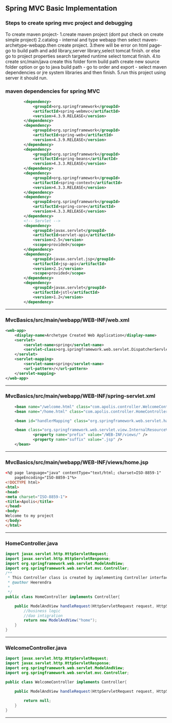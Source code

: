 ## Spring MVC Basic Implementation  
### Steps to create spring mvc project and debugging

To create maven project-
1.create maven project (dont put check on create simple project)
2.catalog - internal and type webapp then select maven-archetype-webapp.then create project.
3.there will be error on html page- 
	go to build path and add library,server library,select tomcat finish.  or else 
	go to project properties search targeted runtime  select tomcat finish.
4.to create src/main/java create this folder form build path create new source folder option or 
	go to java build path - go to order and export - select maven dependencies or jre system libraries and then finish.
5.run this project using server it should run.

###  maven dependencies for spring MVC

```xml
		<dependency>
			<groupId>org.springframework</groupId>
			<artifactId>spring-webmvc</artifactId>
			<version>4.3.9.RELEASE</version>
		</dependency>
		<dependency>
			<groupId>org.springframework</groupId>
			<artifactId>spring-web</artifactId>
			<version>4.3.9.RELEASE</version>
		</dependency>
		<dependency>
			<groupId>org.springframework</groupId>
			<artifactId>spring-beans</artifactId>
			<version>4.3.3.RELEASE</version>
		</dependency>
		<dependency>
			<groupId>org.springframework</groupId>
			<artifactId>spring-context</artifactId>
			<version>4.3.3.RELEASE</version>
		</dependency>
		<dependency>
			<groupId>org.springframework</groupId>
			<artifactId>spring-core</artifactId>
			<version>4.3.3.RELEASE</version>
		</dependency>
		<!-- Servlet -->
		<dependency>
			<groupId>javax.servlet</groupId>
			<artifactId>servlet-api</artifactId>
			<version>2.5</version>
			<scope>provided</scope>
		</dependency>
		<dependency>
			<groupId>javax.servlet.jsp</groupId>
			<artifactId>jsp-api</artifactId>
			<version>2.1</version>
			<scope>provided</scope>
		</dependency>
		<dependency>
			<groupId>javax.servlet</groupId>
			<artifactId>jstl</artifactId>
			<version>1.2</version>
		</dependency>

```
---

### MvcBasics/src/main/webapp/WEB-INF/web.xml
```xml
<web-app>
	<display-name>Archetype Created Web Application</display-name>
	<servlet>
		<servlet-name>spring</servlet-name>
		<servlet-class>org.springframework.web.servlet.DispatcherServlet</servlet-class>
	</servlet>
	<servlet-mapping>
		<servlet-name>spring</servlet-name>
		<url-pattern>/</url-pattern>
	</servlet-mapping>
</web-app>
```
---

### MvcBasics/src/main/webapp/WEB-INF/spring-servlet.xml
```xml
	<bean name="/welcome.html" class="com.apolis.controller.WelcomeController" />
	<bean name="/home.html" class="com.apolis.controller.HomeController" />

    <bean id="handlerMapping" class="org.springframework.web.servlet.handler.BeanNameUrlHandlerMapping" />

	<bean class="org.springframework.web.servlet.view.InternalResourceViewResolver" >
			<property name="prefix" value="/WEB-INF/views/" />
			<property name="suffix" value=".jsp" />
	</bean>
```
---

### MvcBasics/src/main/webapp/WEB-INF/views/home.jsp
```html
<%@ page language="java" contentType="text/html; charset=ISO-8859-1"
    pageEncoding="ISO-8859-1"%>
<!DOCTYPE html>
<html>
<head>
<meta charset="ISO-8859-1">
<title>Apolis</title>
</head>
<body>
Welcome to my project
</body>
</html>
```
---

### HomeController.java
```java
import javax.servlet.http.HttpServletRequest;
import javax.servlet.http.HttpServletResponse;
import org.springframework.web.servlet.ModelAndView;
import org.springframework.web.servlet.mvc.Controller;
/**
 * This Controller class is created by implementing Controller interface.
 * @author Heerendra
 *
 */
public class HomeController implements Controller{

	public ModelAndView handleRequest(HttpServletRequest request, HttpServletResponse response) throws Exception {
		//business logic 
		//dao intigration	
		return new ModelAndView("home");
	}
}
```
---

### WelcomeController.java
```java
import javax.servlet.http.HttpServletRequest;
import javax.servlet.http.HttpServletResponse;
import org.springframework.web.servlet.ModelAndView;
import org.springframework.web.servlet.mvc.Controller;

public class WelcomeController implements Controller{

	public ModelAndView handleRequest(HttpServletRequest request, HttpServletResponse response) throws Exception {
	
		return null;
	}	
}
```
---

